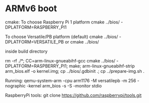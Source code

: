 # ARMv6 boot

cmake:
To choose Raspberry Pi 1 platform
cmake ../bios/ -DPLATFORM=RASPBERRY_PI1

To choose Versatile/PB platform (default)
cmake ../bios/ -DPLATFORM=VERSATILE_PB
or
cmake ../bios/

inside build directory

rm -rf ./*; CC=arm-linux-gnueabihf-gcc cmake ../bios/ -DPLATFORM=RASPBERRY_PI1; make; arm-linux-gnueabihf-strip arm_bios.elf -o kernel.img; cp ../bios/.gdbinit .; cp ../prepare-img.sh .

Running:
qemu-system-arm -cpu arm1176 -M versatilepb -m 256 -nographic -kernel arm_bios -s -S -monitor stdio

RaspberryPi tools:
git clone https://github.com/raspberrypi/tools.git

